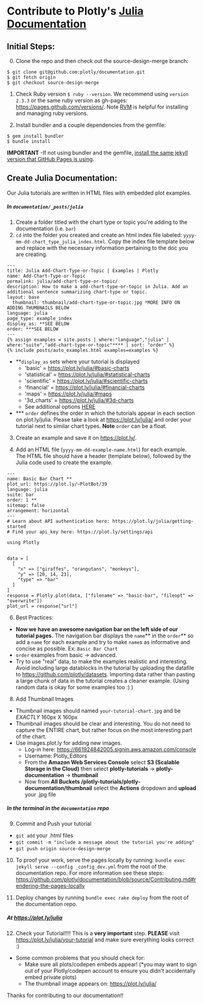 # Contribute to Plotly's [Julia Documentation](https://plot.ly/julia/)
## Initial Steps:
0. Clone the repo and then check out the source-design-merge branch:

  ```
  $ git clone git@github.com:plotly/documentation.git
  $ git fetch origin
  $ git checkout source-design-merge
  ```
1. Check Ruby version `$ ruby --version`. We recommend using `version 2.3.3` or the same ruby version as gh-pages: https://pages.github.com/versions/. Note [RVM](https://rvm.io/rvm/install) is helpful for installing and managing ruby versions.

2. Install bundler and a couple dependencies from the gemfile:

  ```
  $ gem install bundler
  $ bundle install

  ```
<b>IMPORTANT</b> -If not using bundler and the gemfile, [install the same jekyll version that GitHub Pages is using](https://pages.github.com/versions/).

## Create Julia Documentation:
Our Julia tutorials are written in HTML files with embedded plot examples.
##### In `documentation/_posts/julia`
1. Create a folder titled with the chart type or topic you're adding to the documentation (i.e. `bar`)  
2. `cd` into the folder you created and create an html index file labeled: `yyyy-mm-dd-chart_type_julia_index.html`. Copy the index file template below and replace with the necessary information pertaining to the doc you are creating.
  ```
  ---
  title: Julia Add-Chart-Type-or-Topic | Examples | Plotly
  name: Add-Chart-Type-or-Topic
  permalink: julia/add-chart-type-or-topic/
  description: How to make a add-chart-type-or-topic in Julia. Add an additional sentence summarizing chart-type or topic.
  layout: base
    thumbnail: thumbnail/add-chart-type-or-topic.jpg *MORE INFO ON ADDING THUMBNAILS BELOW
  language: julia
  page_type: example_index
  display_as: **SEE BELOW
  order: ***SEE BELOW
  ---
  {% assign examples = site.posts | where:"language","julia" | where:"suite","add-chart-type-or-topic"**** | sort: "order" %}
  {% include posts/auto_examples.html examples=examples %}
  ```
  - **`display_as` sets where your tutorial is displayed
      - 'basic' = https://plot.ly/julia/#basic-charts
      - 'statistical' = https://plot.ly/julia/#statistical-charts
      - 'scientific' = https://plot.ly/julia/#scientific-charts
      - 'financial' = https://plot.ly/julia/#financial-charts
      - 'maps' = https://plot.ly/julia/#maps
      - '3d_charts' = https://plot.ly/julia/#3d-charts
      - See additional options [HERE](https://github.com/plotly/documentation/blob/source-design-merge/_includes/documentation_eg.html#L1)
  - *** `order` defines the order in which the tutorials appear in each section on plot.ly/julia. Please take a look at https://plot.ly/julia/ and order your tutorial next to similar chart types. <b>Note</b> `order` can be a float.

3. Create an example and save it on https://plot.ly/.

4. Add an HTML file (`yyyy-mm-dd-example-name.html`) for each example. The HTML file should have a header (template below), followed by the Julia code used to create the example.
  ```
  ---
  name: Basic Bar Chart **
  plot_url: https://plot.ly/~PlotBot/39
  language: julia
  suite: bar
  order: 1 **
  sitemap: false
  arrangement: horizontal
  ---
  # Learn about API authentication here: https://plot.ly/julia/getting-started
  # Find your api_key here: https://plot.ly/settings/api

  using Plotly


  data = [
    [
      "x" => ["giraffes", "orangutans", "monkeys"],
      "y" => [20, 14, 23],
      "type" => "bar"
    ]
  ]
  response = Plotly.plot(data, ["filename" => "basic-bar", "fileopt" => "overwrite"])
  plot_url = response["url"]
  ```

6. Best Practices:
  - <b>Now we have an awesome navigation bar on the left side of our tutorial pages.</b> The navigation bar displays the `name`** in the `order`** so add a `name` for each example and try to make `name`s as informative and concise as possible. Ex: `Basic Bar Chart`
  - `order` examples from basic -> advanced.
  - Try to use "real" data, to make the examples realistic and interesting. Avoid including large datablocks in the tutorial by uploading the datafile to https://github.com/plotly/datasets. Importing data rather than pasting a large chunk of data in the tutorial creates a cleaner example. (Using random data is okay for some examples too :) )

8. Add Thumbnail Images
  - Thumbnail images should named `your-tutorial-chart.jpg` and be *EXACTLY* 160px X 160px
  - Thumbnail images should be clear and interesting. You do not need to capture the ENTIRE chart, but rather focus on the most interesting part of the chart.
  - Use images.plot.ly for adding new images.
    - Log-in here: https://661924842005.signin.aws.amazon.com/console
    - Username: Plotly_Editors
    - From the <b>Amazon Web Services Console</b> select <b>S3 (Scalable Storage in the Cloud)</b> then select <b>plotly-tutorials</b> -> <b>plotly-documentation</b> -> <b>thumbnail</b>
    - Now from <b>All Buckets /plotly-tutorials/plotly-documentation/thumbnail</b> select the <b>Actions</b> dropdown and <b>upload</b> your .jpg file

##### In the terminal in the `documentation` repo
9. Commit and Push your tutorial
  - `git add` your .html files
  - `git commit -m "include a message about the tutorial you're adding"`
  - `git push origin source-design-merge`

10. To proof your work, serve the pages locally by running: `bundle exec jekyll serve --config _config_dev.yml` from the root of the documentation repo.
For more information see these steps: https://github.com/plotly/documentation/blob/source/Contributing.md#rendering-the-pages-locally

11. Deploy changes by running `bundle exec rake deploy` from the root of the documentation repo.

##### At https://plot.ly/julia
12. Check your Tutorial!!!! This is a <b>very important</b> step.
  <b>PLEASE</b> visit https://plot.ly/julia/your-tutorial and make sure everything looks correct :)

  - Some common problems that you should check for:
    - Make sure all plots/codepen embeds appear! (*you may want to sign out of your Plotly/codepen account to ensure you didn't accidentally embed private plots)
    - The thumbnail image appears on: https://plot.ly/julia/

Thanks for contributing to our documentation!!
